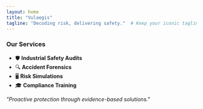 ```yaml
---
layout: home
title: "Vulaegis"
tagline: "Decoding risk, delivering safety."  # Keep your iconic tagline!
---
```


### **Our Services**  
- 🛡️ **Industrial Safety Audits**  
- 🔍 **Accident Forensics**  
- 🖥️ **Risk Simulations**  
- 🎓 **Compliance Training**  

*"Proactive protection through evidence-based solutions."*  
